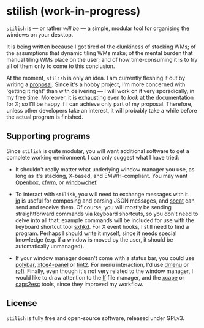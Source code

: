stilish (work-in-progress)
===============================================================================

`stilish` is — or rather *will be* — a simple, modular tool for organising the 
windows on your desktop.

It is being written because I got tired of the clunkiness of stacking WMs; of 
the assumptions that dynamic tiling WMs make; of the mental burden that manual 
tiling WMs place on the user; and of how time-consuming it is to try all of 
them only to come to this conclusion. 

At the moment, `stilish` is only an idea. I am currently fleshing it out by 
writing a [proposal](PROPOSAL.md). Since it's a hobby project, I'm more 
concerned with 'getting it right' than with delivering — I will work on it 
very sporadically, in my free time. Moreover, it is exhausting even to *look* 
at the documentation for X; so I'll be happy if I can achieve only part of my 
proposal. Therefore, unless other developers take an interest, it will 
probably take a while before the actual program is finished.



Supporting programs
-------------------------------------------------------------------------------

Since `stilish` is quite modular, you will want additional software to get a 
complete working environment. I can only suggest what I have tried:

-   It shouldn't really matter what underlying window manager you use, as long 
    as it's stacking, X-based, and EMWH-compliant. You may want 
    [Openbox](http://openbox.org), 
    [xfwm](https://docs.xfce.org/xfce/xfwm4/start), or 
    [windowchef](https://github.com/tudurom/windowchef).

-   To interact with `stilish`, you will need to exchange messages with it.  
    [jq](https://stedolan.github.io/jq/) is useful for composing and parsing 
    JSON messages, and [socat](http://www.dest-unreach.org/socat/) can send 
    and receive them. Of course, you will mostly be sending straightforward 
    commands via keyboard shortcuts, so you don't need to delve into all that: 
    example commands will be included for use with the keyboard shortcut tool 
    [sxhkd](https://github.com/baskerville/sxhkd). For X event hooks, I still 
    need to find a program. Perhaps I should write it myself, since it needs 
    special knowledge (e.g. if a window is moved by the user, it should be 
    automatically unmanaged).

-   If your window manager doesn't come with a status bar, you could use  
    [polybar](https://github.com/jaagr/polybar), 
    [xfce4-panel](https://docs.xfce.org/xfce/xfce4-panel/start) or 
    [tint2](https://gitlab.com/o9000/tint2). For menu interaction, I'd use 
    [dmenu](http://tools.suckless.org/dmenu/) or 
    [rofi](https://github.com/DaveDavenport/rofi). Finally, even though it's 
    not very related to the window manager, I would like to draw attention to 
    the [lf](https://github.com/gokcehan/lf) file manager, and the 
    [xcape](https://github.com/alols/xcape) or 
    [caps2esc](https://gitlab.com/interception/linux/plugins/caps2esc) tools, 
    since they improved my workflow.



License
-------------------------------------------------------------------------------

`stilish` is fully free and open-source software, released under GPLv3.
